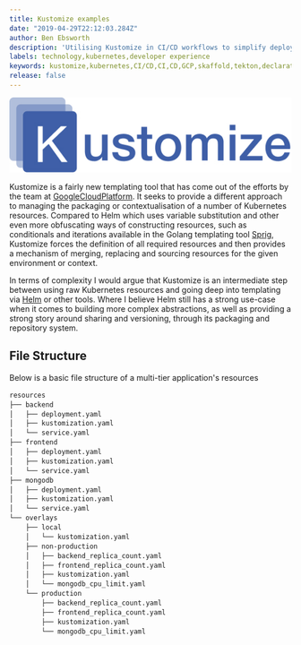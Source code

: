 ```yaml
---
title: Kustomize examples 
date: "2019-04-29T22:12:03.284Z"
author: Ben Ebsworth
description: 'Utilising Kustomize in CI/CD workflows to simplify deployment and testing, and enable the representation of different environmental configuration in a streamlined way, demonstrating a number of use-case examples of how to use and extend kustomize'
labels: technology,kubernetes,developer experience
keywords: kustomize,kubernetes,CI/CD,CI,CD,GCP,skaffold,tekton,declarative,platform,templating,yaml,google cloud platform,knative,kubectl
release: false
---
```

![kustomize](kustomize.jpg)

Kustomize is a fairly new templating tool that has come out of the efforts by the team at [GoogleCloudPlatform](https://github.com/GoogleCloudPlatform). It seeks to provide a different approach to managing the packaging or contextualisation of a number of Kubernetes resources. Compared to Helm which uses variable substitution and other even more obfuscating ways of constructing resources, such as conditionals and iterations available in the Golang templating tool [Sprig](https://github.com/Masterminds/sprig), Kustomize forces the definition of all required resources and then provides a mechanism of merging, replacing and sourcing resources for the given environment or context.

In terms of complexity I would argue that Kustomize is an intermediate step between using raw Kubernetes resources and going deep into templating via [Helm](https://helm.sh/) or other tools. Where I believe Helm still has a strong use-case when it comes to building more complex abstractions, as well as providing a strong story around sharing and versioning, through its packaging and repository system.

## File Structure

Below is a basic file structure of a multi-tier application's resources
```bash
resources
├── backend
│   ├── deployment.yaml
│   ├── kustomization.yaml
│   └── service.yaml
├── frontend
│   ├── deployment.yaml
│   ├── kustomization.yaml
│   └── service.yaml
├── mongodb
│   ├── deployment.yaml
│   ├── kustomization.yaml
│   └── service.yaml
└── overlays
    ├── local
    │   └── kustomization.yaml
    ├── non-production
    │   ├── backend_replica_count.yaml
    │   ├── frontend_replica_count.yaml
    │   ├── kustomization.yaml
    │   └── mongodb_cpu_limit.yaml
    └── production
        ├── backend_replica_count.yaml
        ├── frontend_replica_count.yaml
        ├── kustomization.yaml
        └── mongodb_cpu_limit.yaml
```